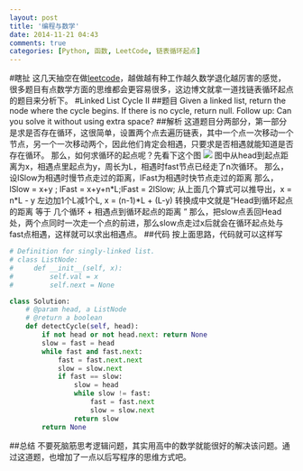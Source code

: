 ```yaml
---
layout: post
title: '编程与数学'
date: 2014-11-21 04:43
comments: true
categories: [Python, 函数, LeetCode, 链表循环起点]
---
```

#瞎扯
这几天抽空在做[leetcode](https://oj.leetcode.com/problems)，越做越有种工作越久数学退化越厉害的感觉，很多题目有点数学方面的思维都会更容易很多，这边博文就拿一道找链表循环起点的题目来分析下。
#Linked List Cycle II
##题目
Given a linked list, return the node where the cycle begins. If there is no cycle, return null.
Follow up:
Can you solve it without using extra space?
##解析
这道题目分两部分，第一部分是求是否存在循环，这很简单，设置两个点去遍历链表，其中一个点一次移动一个节点，另一个一次移动两个，因此他们肯定会相遇，只要求是否相遇就能知道是否存在循环。
那么，如何求循环的起点呢？先看下这个图
![](http://chuantu.biz/t/17/1416544742x1822610959.jpg)
图中从head到起点距离为x，相遇点里起点为y，周长为L，相遇时fast节点已经走了n次循环。
那么，设lSlow为相遇时慢节点走过的距离，lFast为相遇时快节点走过的距离
那么，lSlow = x+y ; lFast = x+y+n\*L;lFast = 2lSlow;
从上面几个算式可以推导出，x = n\*L - y
左边加1个L减1个L, x = (n-1)\*L + (L-y)
转换成中文就是“Head到循环起点的距离 等于 几个循环 + 相遇点到循环起点的距离 ”
那么，把slow点丢回Head处，两个点同时一次走一个点的前进，那么slow点走过x后就会在循环起点处与fast点相遇，这样就可以求出相遇点。
##代码
按上面思路，代码就可以这样写

```python
# Definition for singly-linked list.
# class ListNode:
#     def __init__(self, x):
#         self.val = x
#         self.next = None

class Solution:
    # @param head, a ListNode
    # @return a boolean
    def detectCycle(self, head):
        if not head or not head.next: return None
        slow = fast = head
        while fast and fast.next:
            fast = fast.next.next
            slow = slow.next
            if fast == slow:
                slow = head
                while slow != fast:
                    fast = fast.next
                    slow = slow.next
                return slow
        return None
```
##总结
不要死脑筋思考逻辑问题，其实用高中的数学就能很好的解决该问题。通过这道题，也增加了一点以后写程序的思维方式吧。